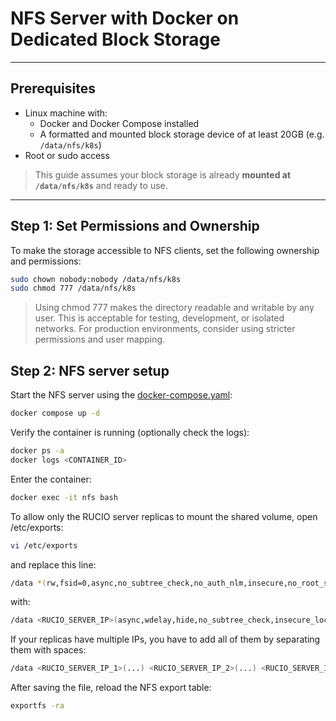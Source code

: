 # NFS Server with Docker on Dedicated Block Storage

---

## Prerequisites

- Linux machine with:
  - Docker and Docker Compose installed
  - A formatted and mounted block storage device of at least 20GB (e.g. `/data/nfs/k8s`)
- Root or sudo access

> This guide assumes your block storage is already **mounted at `/data/nfs/k8s`** and ready to use.

---

## Step 1: Set Permissions and Ownership

To make the storage accessible to NFS clients, set the following ownership and permissions:

```bash
sudo chown nobody:nobody /data/nfs/k8s
sudo chmod 777 /data/nfs/k8s
```

> Using chmod 777 makes the directory readable and writable by any user. This is acceptable for testing, development, or isolated networks. For production environments, consider using stricter permissions and user mapping.

## Step 2: NFS server setup

Start the NFS server using the [docker-compose.yaml](docker-compose.yaml):

```bash
docker compose up -d
```

Verify the container is running (optionally check the logs):

```bash
docker ps -a
docker logs <CONTAINER_ID>
```

Enter the container:

```bash
docker exec -it nfs bash
```

To allow only the RUCIO server replicas to mount the shared volume, open /etc/exports:

```bash
vi /etc/exports
```

and replace this line:

```bash
/data *(rw,fsid=0,async,no_subtree_check,no_auth_nlm,insecure,no_root_squash)
```

with:

```bash
/data <RUCIO_SERVER_IP>(async,wdelay,hide,no_subtree_check,insecure_locks,fsid=0,sec=sys,rw,insecure,no_root_squash,no_all_squash)
```

If your replicas have multiple IPs, you have to add all of them by separating them with spaces:

```bash
/data <RUCIO_SERVER_IP_1>(...) <RUCIO_SERVER_IP_2>(...) <RUCIO_SERVER_IP_3>(...)
```

After saving the file, reload the NFS export table:

```bash
exportfs -ra
```
